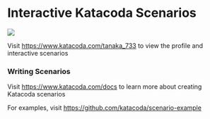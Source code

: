 # Interactive Katacoda Scenarios

[![](http://shields.katacoda.com/katacoda/tanaka_733/count.svg)](https://www.katacoda.com/tanaka_733 "Get your profile on Katacoda.com")

Visit https://www.katacoda.com/tanaka_733 to view the profile and interactive scenarios

### Writing Scenarios
Visit https://www.katacoda.com/docs to learn more about creating Katacoda scenarios

For examples, visit https://github.com/katacoda/scenario-example
